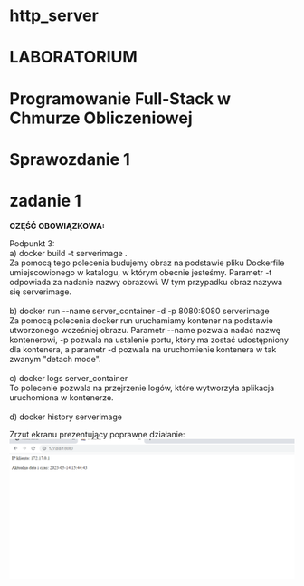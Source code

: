# http_server

# LABORATORIUM
# Programowanie Full-Stack w Chmurze Obliczeniowej

# Sprawozdanie 1

# zadanie 1

<b>CZĘŚĆ OBOWIĄZKOWA:</b>

Podpunkt 3:</br>
a) docker build -t serverimage .</br>
Za pomocą tego polecenia budujemy obraz na podstawie pliku Dockerfile umiejscowionego w katalogu, w którym obecnie jesteśmy. Parametr -t odpowiada za nadanie nazwy obrazowi. W tym przypadku obraz nazywa się serverimage.</br></br>
b) docker run --name server_container -d -p 8080:8080 serverimage</br>
Za pomocą polecenia docker run uruchamiamy kontener na podstawie utworzonego wcześniej obrazu. Parametr --name pozwala nadać nazwę kontenerowi, -p pozwala na ustalenie portu, który ma zostać udostępniony dla kontenera, a parametr -d pozwala na uruchomienie kontenera w tak zwanym "detach mode".</br></br>
c) docker logs server_container</br>
To polecenie pozwala na przejrzenie logów, które wytworzyła aplikacja uruchomiona w kontenerze.</br></br>
d) docker history serverimage</br>


Zrzut ekranu prezentujący poprawne działanie:
![alt text](https://github.com/bwpollub/http_server/blob/master/1.png)
